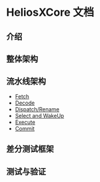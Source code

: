 # HeliosXCore 文档

## 介绍

## 整体架构

## 流水线架构
- [Fetch]()
- [Decode]()
- [Dispatch/Rename]()
- [Select and WakeUp](HeliosXCore/sw.md)
- [Execute]()
- [Commit]()

## 差分测试框架

## 测试与验证
